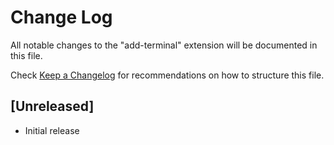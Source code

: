 # Change Log

All notable changes to the "add-terminal" extension will be documented in this file.

Check [Keep a Changelog](http://keepachangelog.com/) for recommendations on how to structure this file.

## [Unreleased]

- Initial release